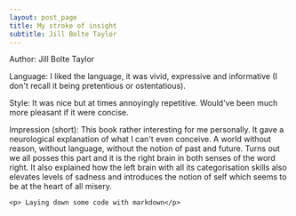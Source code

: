 ```yaml
---
layout: post_page
title: My stroke of insight 
subtitle: Jill Bolte Taylor
---
```


Author: Jill Bolte Taylor

Language: I liked the language, it was vivid, expressive and informative (I don't recall it being pretentious or ostentatious). 

Style: It was nice but at times annoyingly repetitive. Would've been much more pleasant if it were concise.

Impression (short): This book rather interesting for me personally. It gave a neurological explanation of what I can't even conceive. A world without reason, without language, without the notion of past and future. Turns out we all posses this part and it is the right brain in both senses of the word right. It also explained how the left brain with all its categorisation skills also elevates levels of sadness and introduces the notion of self which seems to be at the heart of all misery.

	<p> Laying down some code with markdown</p>